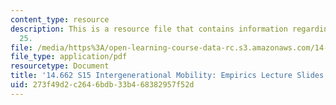 ```yaml
---
content_type: resource
description: This is a resource file that contains information regarding lecture slide
  25.
file: /media/https%3A/open-learning-course-data-rc.s3.amazonaws.com/14-662-labor-economics-ii-spring-2015/273f49d2c2646bdb33b468382957f52d_MIT14_662S15_lec_slides25.pdf
file_type: application/pdf
resourcetype: Document
title: '14.662 S15 Intergenerational Mobility: Empirics Lecture Slides'
uid: 273f49d2-c264-6bdb-33b4-68382957f52d
---
```

